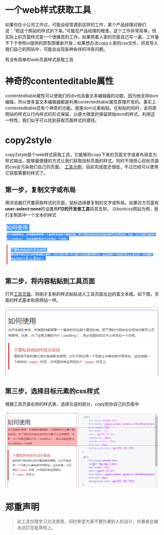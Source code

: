 # 一个web样式获取工具
如果你在小公司工作过，可能会经常遇到这样的工作，某个产品经理对我们说：“把这个网站的样式扒下来。”可能在产品经理的眼里，这个工作非常简单，但实际上扒页面样式是一个很痛苦的工作。如果照着人家的页面自己写一遍，工作量不下于参照ui提供的原型图重新开放；如果想办法copy人家的css文件，将其导入我们自己的网站中，可能会出现各种各样的冲突问题。

有没有简单的web页面样式获取工具

# 神奇的contenteditable属性
contenteditable属性可以使我们的div也具备文本编辑器的功能，因为他支持dom编辑，所以很多富文本编辑器都是利用contenteditable属性原理开发的。事实上contenteditable还有个神奇的功能，就是dom元素粘贴，在粘贴的同时，会将原网站的样式以行内样式的形式保留，以便大限度的保留原始dom的样式。利用这一特性，我们似乎可以找到获取页面样式的捷径。

# copy2style
copy2style是个web样式获取工具，它能够将copy下来的页面文字或者布局变为样式输出，能够最便捷的方式让我们获取目标页面的样式，同时不用担心目标页面的css会污染我们自己的页面。
[工具示例](https://laden666666.github.io/my-copy2style/ "Title")，目前完成度还很低，不过已经可以使用它获取需要的样式了。

## 第一步，复制文字或布局
用浏览器打开要获取样式的页面，鼠标选择要复制的文字或布局。如果对方页面有**user-select:none**的设置用**f12的开发者工具**将其去除。
以bootcss网站为例，我们复制其中一个文本的样式

![image](https://github.com/laden666666/my-copy2style/blob/master/img/step1.png)

## 第二步，将内容粘贴到工具页面
打开[工具页面](https://laden666666.github.io/my-copy2style/ "Title")，将刚才复制的样式粘贴进入工具页面左边的富文本框。如下图，页面的样式基本和原网站一样。

![image](https://github.com/laden666666/my-copy2style/blob/master/img/step2.png)

## 第三步，选择目标元素的css样式
根据工具页面右侧的样式表，选择合适的部分，copy到你自己的页面中

![image](https://github.com/laden666666/my-copy2style/blob/master/img/step3.png)

# 郑重声明
>此工具仅限学习交流使用，同时希望大家不要抄袭别人的设计，抄袭者会被永远钉在耻辱柱上。
